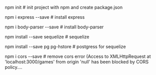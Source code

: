 
npm init                  # init project with npm and create package.json

npm i express --save      # install express

npm i body-parser --save  # install body-parser

npm install --save sequelize # sequelize

npm install --save pg pg-hstore # postgress for sequelize

npm i cors --save # remove cors error (Access to XMLHttpRequest at 'localhost:3000/games' from origin 'null' has been blocked by CORS policy....